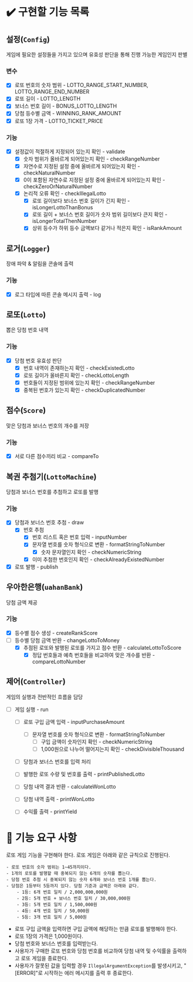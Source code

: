 # ✔️ 구현할 기능 목록

## 설정(`Config`)

게임에 필요한 설정들을 가지고 있으며 유효성 판단을 통해 진행 가능한 게임인지 판별

### 변수
- [x] 로또 번호의 숫자 범위 - LOTTO_RANGE_START_NUMBER, LOTTO_RANGE_END_NUMBER
- [x] 로또 길이 - LOTTO_LENGTH
- [x] 보너스 번호 길이 - BONUS_LOTTO_LENGTH
- [x] 당첨 등수별 금액 - WINNING_RANK_AMOUNT
- [x] 로또 1장 가격 - LOTTO_TICKET_PRICE

### 기능
- [x] 설정값이 적절하게 지정되어 있는지 확인 - validate
    - [x] 숫자 범위가 올바르게 되어있는지 확인 - checkRangeNumber
    - [x] 자연수로 지정된 설정 중에 올바르게 되어있는지 확인 - checkNaturalNumber
    - [x] 0이 포함된 자연수로 지정된 설정 중에 올바르게 되어있는지 확인 - checkZeroOrNaturalNumber
    - [x] 논리적 오류 확인 - checkIllegalLotto
      - [x] 로또 길이보다 보너스 번호 길이가 긴지 확인 - isLongerLottoThanBonus
      - [x] 로또 길이 + 보너스 번호 길이가 숫자 범위 길이보다 큰지 확인 - isLongerTotalThenNumber
      - [x] 상위 등수가 하위 등수 금액보다 같거나 적은지 확인 - isRankAmount

## 로거(`Logger`)

장애 파악 & 알림을 콘솔에 출력

### 기능

- [x] 로그 타입에 따른 콘솔 메시지 출력 - log

## 로또(`Lotto`)

뽑은 당첨 번호 내역

### 기능

- [x] 당첨 번호 유효성 판단
    - [x] 번호 내역이 존재하는지 확인 - checkExistedLotto
    - [x] 로또 길이가 올바른지 확인 - checkLottoLength
    - [x] 번호들이 지정된 범위에 있는지 확인 - checkRangeNumber
    - [x] 중복된 번호가 있는지 확인 - checkDuplicatedNumber

## 점수(`Score`)

맞은 당첨과 보너스 번호의 개수를 저장

### 기능

- [x] 서로 다른 점수끼리 비교 - compareTo

## 복권 추첨기(`LottoMachine`)

당첨과 보너스 번호를 추첨하고 로또를 발행

### 기능

- [x] 당첨과 보너스 번호 추첨 - draw
    - [x] 번호 추첨
      - [x] 번호 리스트 혹은 번호 입력 - inputNumber
      - [x] 문자열 번호를 숫자 형식으로 변환 - formatStringToNumber
          - [x] 숫자 문자열인지 확인 - checkNumericString
      - [x] 이미 추첨한 번호인지 확인 - checkAlreadyExistedNumber
- [x] 로또 발행 - publish

## 우아한은행(`uahanBank`)

당첨 금액 제공

### 기능

- [x] 등수별 점수 생성 - createRankScore
- [ ] 등수별 당첨 금액 반환 - changeLottoToMoney
  - [x] 추점된 로또와 발행된 로또를 가지고 점수 반환 - calculateLottoToScore
    - [x] 정답 번호들과 예측 번호들을 비교하여 맞은 개수를 반환 - compareLottoNumber
## 제어(`Controller`)

게임의 실행과 전반적인 흐름을 담당

- [ ] 게임 실행 - run
    - [ ] 로또 구입 금액 입력 - inputPurchaseAmount
      - [ ] 문자열 번호를 숫자 형식으로 변환 - formatStringToNumber
        - [ ] 구입 금액이 숫자인지 확인 - checkNumericString
        - [ ] 1,000원으로 나누어 떨어지는지 확인 - checkDivisibleThousand
    - [ ] 당첨과 보너스 번호를 입력 처리
    - [ ] 발행한 로또 수량 및 번호를 출력 - printPublishedLotto
    - [ ] 당첨 내역 결과 반환 - calculateWonLotto
    - [ ] 당첨 내역 출력 - printWonLotto
    - [ ] 수익률 출력 - printYield




# 🚀 기능 요구 사항

로또 게임 기능을 구현해야 한다. 로또 게임은 아래와 같은 규칙으로 진행된다.

```
- 로또 번호의 숫자 범위는 1~45까지이다.
- 1개의 로또를 발행할 때 중복되지 않는 6개의 숫자를 뽑는다.
- 당첨 번호 추첨 시 중복되지 않는 숫자 6개와 보너스 번호 1개를 뽑는다.
- 당첨은 1등부터 5등까지 있다. 당첨 기준과 금액은 아래와 같다.
    - 1등: 6개 번호 일치 / 2,000,000,000원
    - 2등: 5개 번호 + 보너스 번호 일치 / 30,000,000원
    - 3등: 5개 번호 일치 / 1,500,000원
    - 4등: 4개 번호 일치 / 50,000원
    - 5등: 3개 번호 일치 / 5,000원
```

- 로또 구입 금액을 입력하면 구입 금액에 해당하는 만큼 로또를 발행해야 한다.
- 로또 1장의 가격은 1,000원이다.
- 당첨 번호와 보너스 번호를 입력받는다.
- 사용자가 구매한 로또 번호와 당첨 번호를 비교하여 당첨 내역 및 수익률을 출력하고 로또 게임을 종료한다.
- 사용자가 잘못된 값을 입력할 경우 `IllegalArgumentException`를 발생시키고, "[ERROR]"로 시작하는 에러 메시지를 출력 후 종료한다.